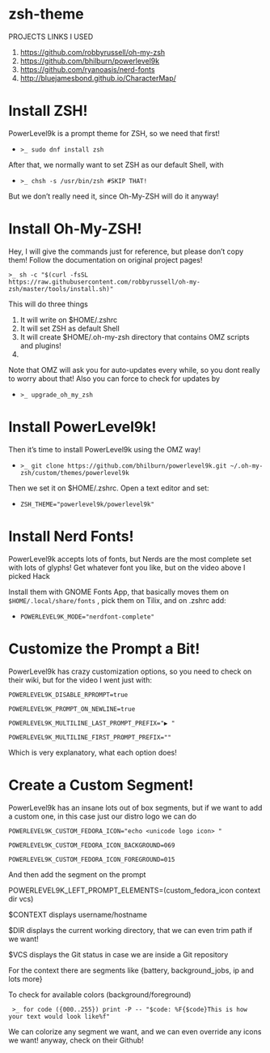 # zsh-theme
PROJECTS LINKS I USED

1. https://github.com/robbyrussell/oh-my-zsh
2. https://github.com/bhilburn/powerlevel9k
3. https://github.com/ryanoasis/nerd-fonts
4. http://bluejamesbond.github.io/CharacterMap/

# Install ZSH!

PowerLevel9k is a prompt theme for ZSH, so we need that first!

  - `>_ sudo dnf install zsh`
 
After that, we normally want to set ZSH as our default Shell, with

  - `>_ chsh -s /usr/bin/zsh #SKIP THAT!`
  
But we don’t really need it, since Oh-My-ZSH will do it anyway!

# Install Oh-My-ZSH!
Hey, I will give the commands just for reference, but please don’t copy them! Follow the documentation on original project pages!

`>_ sh -c "$(curl -fsSL https://raw.githubusercontent.com/robbyrussell/oh-my-zsh/master/tools/install.sh)"`

This will do three things
1. It will write on $HOME/.zshrc
2. It will set ZSH as default Shell
3. It will create $HOME/.oh-my-zsh directory that contains OMZ scripts and plugins!
4. 
Note that OMZ will ask you for auto-updates every while, so you dont really to worry about that! Also you can force to check for updates by

  - `>_ upgrade_oh_my_zsh`
  
# Install PowerLevel9k!

Then it’s time to install PowerLevel9k using the OMZ way!

  - `>_ git clone https://github.com/bhilburn/powerlevel9k.git ~/.oh-my-zsh/custom/themes/powerlevel9k`
  
Then we set it on $HOME/.zshrc. Open a text editor and set:

  - `ZSH_THEME="powerlevel9k/powerlevel9k"`
  
# Install Nerd Fonts!

PowerLevel9k accepts lots of fonts, but Nerds are the most complete set with lots of glyphs! Get whatever font you like, but on the video above I picked Hack

Install them with GNOME Fonts App, that basically moves them on `$HOME/.local/share/fonts` , pick them on Tilix, and on .zshrc add:

  - `POWERLEVEL9K_MODE="nerdfont-complete"`

# Customize the Prompt a Bit!

PowerLevel9k has crazy customization options, so you need to check on their wiki, but for the video I went just with:

`POWERLEVEL9K_DISABLE_RPROMPT=true`

`POWERLEVEL9K_PROMPT_ON_NEWLINE=true`

`POWERLEVEL9K_MULTILINE_LAST_PROMPT_PREFIX="▶ "`

`POWERLEVEL9K_MULTILINE_FIRST_PROMPT_PREFIX=""`

Which is very explanatory, what each option does!

# Create a Custom Segment!

PowerLevel9k has an insane lots out of box segments, but if we want to add a custom one, in this case just our distro logo we can do

`POWERLEVEL9K_CUSTOM_FEDORA_ICON="echo <unicode logo icon> "`

`POWERLEVEL9K_CUSTOM_FEDORA_ICON_BACKGROUND=069`

`POWERLEVEL9K_CUSTOM_FEDORA_ICON_FOREGROUND=015`

And then add the segment on the prompt

POWERLEVEL9K_LEFT_PROMPT_ELEMENTS=(custom_fedora_icon context dir vcs)

$CONTEXT displays username/hostname

$DIR displays the current working directory, that we can even trim path if we want!

$VCS displays the Git status in case we are inside a Git repository

For the context there are segments like {battery, background_jobs, ip and lots more}

To check for available colors (background/foreground)

` >_ for code ({000..255}) print -P -- "$code: %F{$code}This is how your text would look like%f"`

We can colorize any segment we want, and we can even override any icons we want! anyway, check on their Github!
